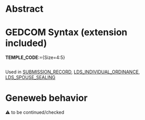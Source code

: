 ﻿# Abstract

# GEDCOM Syntax (extension included)

**TEMPLE_CODE**:={Size=4:5}
<pre>
</pre>
Used in <a href=Ged.SUBMISSION_RECORD>SUBMISSION_RECORD</a>, <a href=Ged.LDS_INDIVIDUAL_ORDINANCE>LDS_INDIVIDUAL_ORDINANCE</a>, <a href=Ged.LDS_SPOUSE_SEALING>LDS_SPOUSE_SEALING</a><br />

# Geneweb behavior


:warning: to be continued/checked

